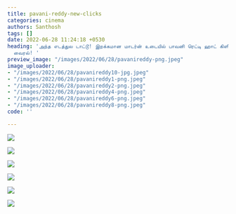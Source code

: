 ```yaml
---
title: pavani-reddy-new-clicks
categories: cinema
authors: Santhosh
tags: []
date: 2022-06-28 11:24:18 +0530
heading: 'அந்த எடத்துல டாட்டூ! இறக்கமான மாடர்ன் உடையில் பாவனி ரெட்டி ஹாட் கிளிக்ஸ்
  வைரல்! '
preview_image: "/images/2022/06/28/pavanireddy-png.jpeg"
image_uploader:
- "/images/2022/06/28/pavanireddy10-jpg.jpeg"
- "/images/2022/06/28/pavanireddy1-png.jpeg"
- "/images/2022/06/28/pavanireddy2-png.jpeg"
- "/images/2022/06/28/pavanireddy4-png.jpeg"
- "/images/2022/06/28/pavanireddy6-png.jpeg"
- "/images/2022/06/28/pavanireddy8-png.jpeg"
code: ''

---
```

![](/images/2022/06/28/pavanireddy2-png.jpeg)

![](/images/2022/06/28/pavanireddy1-png.jpeg)

![](/images/2022/06/28/pavanireddy10-jpg.jpeg)

![](/images/2022/06/28/pavanireddy4-png.jpeg)

![](/images/2022/06/28/pavanireddy6-png.jpeg)

![](/images/2022/06/28/pavanireddy8-png.jpeg)
